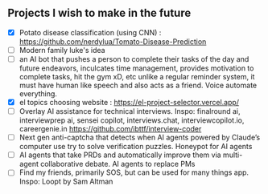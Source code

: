 ## Projects I wish to make in the future
- [x] Potato disease classification (using CNN) : https://github.com/nerdylua/Tomato-Disease-Prediction
- [ ] Modern family luke's idea
- [ ] an AI bot that pushes a person to complete their tasks of the day and future endeavors, inculcates time management, provides motivation to complete tasks, hit the gym xD, etc unlike a regular reminder system, it must have human like speech and also acts as a friend. Voice automate everything.
- [x] el topics choosing website : https://el-project-selector.vercel.app/
- [ ] Overlay AI assistance for technical interviews. Inspo: finalround ai, interviewprep ai, sensei copilot, interviews.chat, interviewcopilot.io, careergenie.in https://github.com/ibttf/interview-coder
- [ ] Next gen anti-captcha that detects when AI agents powered by Claude’s computer use try to solve verification puzzles. Honeypot for AI agents
- [ ] AI agents that take PRDs and automatically improve them via multi-agent collaborative debate. AI agents to replace PMs
- [ ] Find my friends, primarily SOS, but can be used for many things app. Inspo: Loopt by Sam Altman
